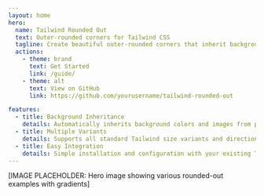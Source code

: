 ```yaml
---
layout: home
hero:
  name: Tailwind Rounded Out
  text: Outer-rounded corners for Tailwind CSS
  tagline: Create beautiful outer-rounded corners that inherit background properties
  actions:
    - theme: brand
      text: Get Started
      link: /guide/
    - theme: alt
      text: View on GitHub
      link: https://github.com/yourusername/tailwind-rounded-out

features:
  - title: Background Inheritance
    details: Automatically inherits background colors and images from parent elements
  - title: Multiple Variants
    details: Supports all standard Tailwind size variants and directional controls
  - title: Easy Integration
    details: Simple installation and configuration with your existing Tailwind setup
---
```


[IMAGE PLACEHOLDER: Hero image showing various rounded-out examples with gradients]